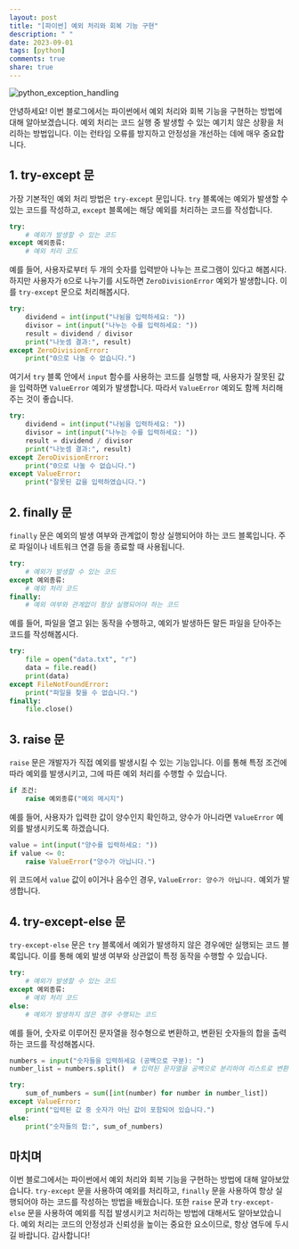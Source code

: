 ```yaml
---
layout: post
title: "[파이썬] 예외 처리와 회복 기능 구현"
description: " "
date: 2023-09-01
tags: [python]
comments: true
share: true
---
```


![python_exception_handling](https://www.python.org/static/community_logos/python-logo-master-v3-TM.png)

안녕하세요! 이번 블로그에서는 파이썬에서 예외 처리와 회복 기능을 구현하는 방법에 대해 알아보겠습니다. 예외 처리는 코드 실행 중 발생할 수 있는 예기치 않은 상황을 처리하는 방법입니다. 이는 런타임 오류를 방지하고 안정성을 개선하는 데에 매우 중요합니다.

## 1. try-except 문

가장 기본적인 예외 처리 방법은 `try-except` 문입니다. `try` 블록에는 예외가 발생할 수 있는 코드를 작성하고, `except` 블록에는 해당 예외를 처리하는 코드를 작성합니다.

```python
try:
    # 예외가 발생할 수 있는 코드
except 예외종류:
    # 예외 처리 코드
```

예를 들어, 사용자로부터 두 개의 숫자를 입력받아 나누는 프로그램이 있다고 해봅시다. 하지만 사용자가 `0`으로 나누기를 시도하면 `ZeroDivisionError` 예외가 발생합니다. 이를 `try-except` 문으로 처리해봅시다.

```python
try:
    dividend = int(input("나뉨을 입력하세요: "))
    divisor = int(input("나누는 수를 입력하세요: "))
    result = dividend / divisor
    print("나눗셈 결과:", result)
except ZeroDivisionError:
    print("0으로 나눌 수 없습니다.")
```

여기서 `try` 블록 안에서 `input` 함수를 사용하는 코드를 실행할 때, 사용자가 잘못된 값을 입력하면 `ValueError` 예외가 발생합니다. 따라서 `ValueError` 예외도 함께 처리해주는 것이 좋습니다.

```python
try:
    dividend = int(input("나뉨을 입력하세요: "))
    divisor = int(input("나누는 수를 입력하세요: "))
    result = dividend / divisor
    print("나눗셈 결과:", result)
except ZeroDivisionError:
    print("0으로 나눌 수 없습니다.")
except ValueError:
    print("잘못된 값을 입력하였습니다.")
```

## 2. finally 문

`finally` 문은 예외의 발생 여부와 관계없이 항상 실행되어야 하는 코드 블록입니다. 주로 파일이나 네트워크 연결 등을 종료할 때 사용됩니다.

```python
try:
    # 예외가 발생할 수 있는 코드
except 예외종류:
    # 예외 처리 코드
finally:
    # 예외 여부와 관계없이 항상 실행되어야 하는 코드
```

예를 들어, 파일을 열고 읽는 동작을 수행하고, 예외가 발생하든 말든 파일을 닫아주는 코드를 작성해봅시다.

```python
try:
    file = open("data.txt", "r")
    data = file.read()
    print(data)
except FileNotFoundError:
    print("파일을 찾을 수 없습니다.")
finally:
    file.close()
```

## 3. raise 문

`raise` 문은 개발자가 직접 예외를 발생시킬 수 있는 기능입니다. 이를 통해 특정 조건에 따라 예외를 발생시키고, 그에 따른 예외 처리를 수행할 수 있습니다.

```python
if 조건:
    raise 예외종류("예외 메시지")
```

예를 들어, 사용자가 입력한 값이 양수인지 확인하고, 양수가 아니라면 `ValueError` 예외를 발생시키도록 하겠습니다.

```python
value = int(input("양수를 입력하세요: "))
if value <= 0:
    raise ValueError("양수가 아닙니다.")
```

위 코드에서 `value` 값이 `0`이거나 음수인 경우, `ValueError: 양수가 아닙니다.` 예외가 발생합니다.

## 4. try-except-else 문

`try-except-else` 문은 `try` 블록에서 예외가 발생하지 않은 경우에만 실행되는 코드 블록입니다. 이를 통해 예외 발생 여부와 상관없이 특정 동작을 수행할 수 있습니다.

```python
try:
    # 예외가 발생할 수 있는 코드
except 예외종류:
    # 예외 처리 코드
else:
    # 예외가 발생하지 않은 경우 수행되는 코드
```

예를 들어, 숫자로 이루어진 문자열을 정수형으로 변환하고, 변환된 숫자들의 합을 출력하는 코드를 작성해봅시다.

```python
numbers = input("숫자들을 입력하세요 (공백으로 구분): ")
number_list = numbers.split()  # 입력된 문자열을 공백으로 분리하여 리스트로 변환

try:
    sum_of_numbers = sum([int(number) for number in number_list])
except ValueError:
    print("입력된 값 중 숫자가 아닌 값이 포함되어 있습니다.")
else:
    print("숫자들의 합:", sum_of_numbers)
```

## 마치며

이번 블로그에서는 파이썬에서 예외 처리와 회복 기능을 구현하는 방법에 대해 알아보았습니다. `try-except` 문을 사용하여 예외를 처리하고, `finally` 문을 사용하여 항상 실행되어야 하는 코드를 작성하는 방법을 배웠습니다. 또한 `raise` 문과 `try-except-else` 문을 사용하여 예외를 직접 발생시키고 처리하는 방법에 대해서도 알아보았습니다. 예외 처리는 코드의 안정성과 신뢰성을 높이는 중요한 요소이므로, 항상 염두에 두시길 바랍니다. 감사합니다!